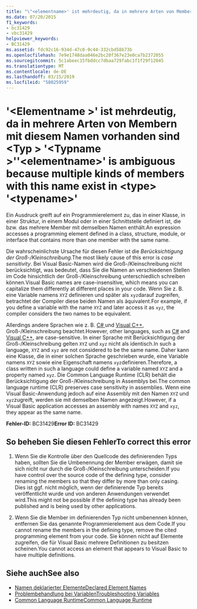 ```yaml
---
title: "\"<elementname>' ist mehrdeutig, da in mehrere Arten von Membern mit diesem Namen vorhanden sind <type> \"<typename>\""
ms.date: 07/20/2015
f1_keywords:
- bc31429
- vbc31429
helpviewer_keywords:
- BC31429
ms.assetid: fdc92c16-934d-47c0-9c44-332cbd58b73b
ms.openlocfilehash: 7e9e1748daa046e2bc20f367e23e0ca7b2372055
ms.sourcegitcommit: 5c1abeec15fbddcc7dbaa729fabc1f1f29f12045
ms.translationtype: MT
ms.contentlocale: de-DE
ms.lasthandoff: 03/15/2019
ms.locfileid: "58025959"
---
```

# <a name="elementname-is-ambiguous-because-multiple-kinds-of-members-with-this-name-exist-in-type-typename"></a><span data-ttu-id="316d7-102">'\<Elementname >' ist mehrdeutig, da in mehrere Arten von Membern mit diesem Namen vorhanden sind \<Typ > '\<Typname >'</span><span class="sxs-lookup"><span data-stu-id="316d7-102">'\<elementname>' is ambiguous because multiple kinds of members with this name exist in \<type> '\<typename>'</span></span>
<span data-ttu-id="316d7-103">Ein Ausdruck greift auf ein Programmierelement zu, das in einer Klasse, in einer Struktur, in einem Modul oder in einer Schnittstelle definiert ist, die bzw. das mehrere Member mit demselben Namen enthält.</span><span class="sxs-lookup"><span data-stu-id="316d7-103">An expression accesses a programming element defined in a class, structure, module, or interface that contains more than one member with the same name.</span></span>  
  
 <span data-ttu-id="316d7-104">Die wahrscheinlichste Ursache für diesen Fehler ist die *Berücksichtigung der Groß-/Kleinschreibung*.</span><span class="sxs-lookup"><span data-stu-id="316d7-104">The most likely cause of this error is *case sensitivity*.</span></span> <span data-ttu-id="316d7-105">Bei Visual Basic-Namen wird die Groß-/Kleinschreibung nicht berücksichtigt, was bedeutet, dass Sie die Namen an verschiedenen Stellen im Code hinsichtlich der Groß-/Kleinschreibung unterschiedlich schreiben können.</span><span class="sxs-lookup"><span data-stu-id="316d7-105">Visual Basic names are case-insensitive, which means you can capitalize them differently at different places in your code.</span></span> <span data-ttu-id="316d7-106">Wenn Sie z. B. eine Variable namens `XYZ` definieren und später als `xyz`darauf zugreifen, betrachtet der Compiler diese beiden Namen als äquivalent.</span><span class="sxs-lookup"><span data-stu-id="316d7-106">For example, if you define a variable with the name `XYZ` and later access it as `xyz`, the compiler considers the two names to be equivalent.</span></span>  
  
 <span data-ttu-id="316d7-107">Allerdings andere Sprachen wie z. B. [ C# ](../../csharp/index.md) und [Visual C++](/cpp/index), Groß-/Kleinschreibung beachtet.</span><span class="sxs-lookup"><span data-stu-id="316d7-107">However, other languages, such as [C#](../../csharp/index.md) and [Visual C++](/cpp/index), are case-sensitive.</span></span> <span data-ttu-id="316d7-108">In einer Sprache mit Berücksichtigung der Groß-/Kleinschreibung gelten `XYZ` und `xyz` nicht als identisch.</span><span class="sxs-lookup"><span data-stu-id="316d7-108">In such a language, `XYZ` and `xyz` are not considered to be the same name.</span></span> <span data-ttu-id="316d7-109">Daher kann eine Klasse, die in einer solchen Sprache geschrieben wurde, eine Variable namens `XYZ` sowie eine Eigenschaft namens `xyz`definieren.</span><span class="sxs-lookup"><span data-stu-id="316d7-109">Therefore, a class written in such a language could define a variable named `XYZ` and a property named `xyz`.</span></span> <span data-ttu-id="316d7-110">Die Common Language Runtime (CLR) behält die Berücksichtigung der Groß-/Kleinschreibung in Assemblys bei.</span><span class="sxs-lookup"><span data-stu-id="316d7-110">The common language runtime (CLR) preserves case sensitivity in assemblies.</span></span> <span data-ttu-id="316d7-111">Wenn eine Visual Basic-Anwendung jedoch auf eine Assembly mit den Namen `XYZ` und `xyz`zugreift, werden sie mit demselben Namen angezeigt.</span><span class="sxs-lookup"><span data-stu-id="316d7-111">However, if a Visual Basic application accesses an assembly with names `XYZ` and `xyz`, they appear as the same name.</span></span>  
  
 <span data-ttu-id="316d7-112">**Fehler-ID:** BC31429</span><span class="sxs-lookup"><span data-stu-id="316d7-112">**Error ID:** BC31429</span></span>  
  
## <a name="to-correct-this-error"></a><span data-ttu-id="316d7-113">So beheben Sie diesen Fehler</span><span class="sxs-lookup"><span data-stu-id="316d7-113">To correct this error</span></span>  
  
1.  <span data-ttu-id="316d7-114">Wenn Sie die Kontrolle über den Quellcode des definierenden Typs haben, sollten Sie die Umbenennung der Member erwägen, damit sie sich nicht nur durch die Groß-/Kleinschreibung unterscheiden.</span><span class="sxs-lookup"><span data-stu-id="316d7-114">If you have control over the source code of the defining type, consider renaming the members so that they differ by more than only casing.</span></span> <span data-ttu-id="316d7-115">Dies ist ggf. nicht möglich, wenn der definierende Typ bereits veröffentlicht wurde und von anderen Anwendungen verwendet wird.</span><span class="sxs-lookup"><span data-stu-id="316d7-115">This might not be possible if the defining type has already been published and is being used by other applications.</span></span>  
  
2.  <span data-ttu-id="316d7-116">Wenn Sie die Member im definierenden Typ nicht umbenennen können, entfernen Sie das genannte Programmierelement aus dem Code.</span><span class="sxs-lookup"><span data-stu-id="316d7-116">If you cannot rename the members in the defining type, remove the cited programming element from your code.</span></span> <span data-ttu-id="316d7-117">Sie können nicht auf Elemente zugreifen, die für Visual Basic mehrere Definitionen zu besitzen scheinen.</span><span class="sxs-lookup"><span data-stu-id="316d7-117">You cannot access an element that appears to Visual Basic to have multiple definitions.</span></span>  
  
## <a name="see-also"></a><span data-ttu-id="316d7-118">Siehe auch</span><span class="sxs-lookup"><span data-stu-id="316d7-118">See also</span></span>

- [<span data-ttu-id="316d7-119">Namen deklarierter Elemente</span><span class="sxs-lookup"><span data-stu-id="316d7-119">Declared Element Names</span></span>](../../visual-basic/programming-guide/language-features/declared-elements/declared-element-names.md)
- [<span data-ttu-id="316d7-120">Problembehandlung bei Variablen</span><span class="sxs-lookup"><span data-stu-id="316d7-120">Troubleshooting Variables</span></span>](../../visual-basic/programming-guide/language-features/variables/troubleshooting-variables.md)
- [<span data-ttu-id="316d7-121">Common Language Runtime</span><span class="sxs-lookup"><span data-stu-id="316d7-121">Common Language Runtime</span></span>](../../standard/clr.md)
